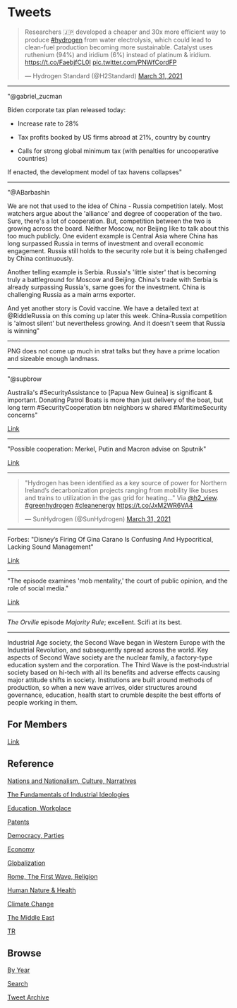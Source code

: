 # Tweets

<blockquote class="twitter-tweet"><p lang="en" dir="ltr">Researchers 🇯🇵 developed a cheaper and 30x more efficient way to produce <a href="https://twitter.com/hashtag/hydrogen?src=hash&amp;ref_src=twsrc%5Etfw">#hydrogen</a> from water electrolysis, which could lead to clean-fuel production becoming more sustainable. Catalyst uses ruthenium (94%) and iridium (6%) instead of platinum &amp; iridium. <a href="https://t.co/FaebjfCL0I">https://t.co/FaebjfCL0I</a> <a href="https://t.co/PNWfCordFP">pic.twitter.com/PNWfCordFP</a></p>&mdash; Hydrogen Standard (@H2Standard) <a href="https://twitter.com/H2Standard/status/1377366645597868034?ref_src=twsrc%5Etfw">March 31, 2021</a></blockquote> <script async src="https://platform.twitter.com/widgets.js" charset="utf-8"></script>

---

"@gabriel_zucman

Biden corporate tax plan released today:

- Increase rate to 28%

- Tax profits booked by US firms abroad at 21%, country by country

- Calls for strong global minimum tax (with penalties for uncooperative countries)

If enacted, the development model of tax havens collapses"

---

"@ABarbashin

We are not that used to the idea of China - Russia competition
lately. Most watchers argue about the 'alliance' and degree of
cooperation of the two. Sure, there's a lot of cooperation. But,
competition between the two is growing across the board. Neither
Moscow, nor Beijing like to talk about this too much publicly. One
evident example is Central Asia where China has long surpassed Russia
in terms of investment and overall economic engagement. Russia still
holds to the security role but it is being challenged by China
continuously.

Another telling example is Serbia. Russia's 'little sister' that is
becoming truly a battleground for Moscow and Beijing. China's trade
with Serbia is already surpassing Russia's, same goes for the
investment. China is challenging Russia as a main arms exporter.

And yet another story is Covid vaccine. We have a detailed text at
@RiddleRussia on this coming up later this week. China-Russia
competition is 'almost silent' but nevertheless growing. And it
doesn't seem that Russia is winning"

---

PNG does not come up much in strat talks but they have a prime
location and sizeable enough landmass.

---

"@supbrow

Australia's #SecurityAssistance to [Papua New Guinea] is significant &
important. Donating Patrol Boats is more than just delivery of the
boat, but long term #SecurityCooperation btn neighbors w shared
\#MaritimeSecurity concerns"

[Link](https://twitter.com/supbrow/status/1377157477230239746)

---

"Possible cooperation: Merkel, Putin and Macron advise on Sputnik"

[Link](https://twitter.com/ntvde/status/1377024723415048192)

---

<blockquote class="twitter-tweet"><p lang="en" dir="ltr">&quot;Hydrogen has been identified as a key source of power for Northern Ireland’s decarbonization projects ranging from mobility like buses and trains to utilization in the gas grid for heating...&quot; Via <a href="https://twitter.com/h2_view?ref_src=twsrc%5Etfw">@h2_view</a>. <a href="https://twitter.com/hashtag/greenhydrogen?src=hash&amp;ref_src=twsrc%5Etfw">#greenhydrogen</a> <a href="https://twitter.com/hashtag/cleanenergy?src=hash&amp;ref_src=twsrc%5Etfw">#cleanenergy</a> <a href="https://t.co/JxM2WR6VA4">https://t.co/JxM2WR6VA4</a></p>&mdash; SunHydrogen (@SunHydrogen) <a href="https://twitter.com/SunHydrogen/status/1377265830103298049?ref_src=twsrc%5Etfw">March 31, 2021</a></blockquote> <script async src="https://platform.twitter.com/widgets.js" charset="utf-8"></script>

---

Forbes: "Disney’s Firing Of Gina Carano Is Confusing And Hypocritical,
Lacking Sound Management"

[Link](https://forbes.com/sites/genedelvecchio/2021/03/11/disneys-cancel-culture-is-confused-hypocritical-and-dangerous--lacking-sound-management/?sh=273c9bf565a4)

---

"The episode examines 'mob mentality,' the court of public opinion,
and the role of social media."

[Link](https://orville.fandom.com/wiki/Majority_Rule)

---

*The Orville* episode *Majority Rule*; excellent. Scifi at its best.

---

Industrial Age society, the Second Wave began in Western Europe with
the Industrial Revolution, and subsequently spread across the
world. Key aspects of Second Wave society are the nuclear family, a
factory-type education system and the corporation. The Third Wave is
the post-industrial society based on hi-tech with all its benefits and
adverse effects causing major attitude shifts in society. Institutions
are built around methods of production, so when a new wave arrives,
older structures around governance, education, health start to crumble
despite the best efforts of people working in them.

## For Members

[Link](https://thirdwave-members.herokuapp.com)

## Reference

[Nations and Nationalism, Culture, Narratives](/2013/02/nations-and-nationalism.md)

[The Fundamentals of Industrial Ideologies](/2011/04/fundamentals-of-industrial-ideologies.md)

[Education, Workplace](2017/09/education-workplace.md)

[Patents](/2018/09/patents.md)

[Democracy, Parties](/2016/11/democracy.md)

[Economy](/2018/05/economy.md)

[Globalization](/2018/09/globalization.md)

[Rome, The First Wave, Religion](/2017/12/rome.md)

[Human Nature & Health](/2020/07/human-nature.md)

[Climate Change](/2018/12/climate.md)

[The Middle East](/2019/07/middleeast.md)

[TR](../tr)

## Browse

[By Year](years.md)

[Search](search.html)

[Tweet Archive](/tweets/README.md)


